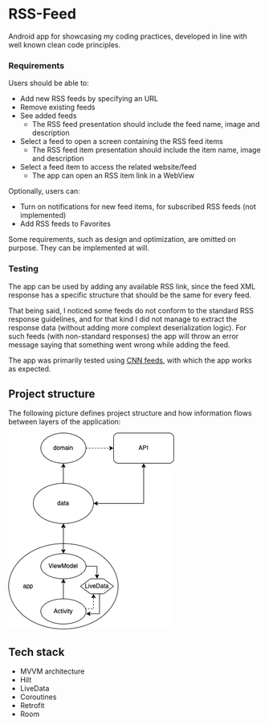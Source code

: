 # RSS-Feed

Android app for showcasing my coding practices, developed in line with well known clean code principles.

### Requirements

Users should be able to:
- Add new RSS feeds by specifying an URL
- Remove existing feeds
- See added feeds
    - The RSS feed presentation should include the feed name, image and description
- Select a feed to open a screen containing the RSS feed items
    - The RSS feed item presentation should include the item name, image and description
- Select a feed item to access the related website/feed
    - The app can open an RSS item link in a WebView

Optionally, users can:
- Turn on notifications for new feed items, for subscribed RSS feeds (not implemented)
- Add RSS feeds to Favorites

Some requirements, such as design and optimization, are omitted on purpose. They can be implemented at will.

### Testing

The app can be used by adding any available RSS link, since the feed XML response has a specific structure that should be the same for every feed.

That being said, I noticed some feeds do not conform to the standard RSS response guidelines, and for that kind I did not manage to extract the response data (without adding more complext deserialization logic). For such feeds (with non-standard responses) the app will throw an error message saying that something went wrong while adding the feed.

The app was primarily tested using [CNN feeds](https://edition.cnn.com/services/rss/), with which the app works as expected.

## Project structure

The following picture defines project structure and how information flows between layers of the application:
<br>

![Project Structure](project-structure.png)

## Tech stack

- MVVM architecture
- Hilt
- LiveData
- Coroutines
- Retrofit
- Room
